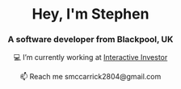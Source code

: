<h1 align="center">Hey, I'm Stephen</h1>
<h3 align="center">A software developer from Blackpool, UK</h3>

<p align="center"> 💻  I’m currently working at <a href="www.ii.co.uk">Interactive Investor</a></p>

<p align="center"> 📫  Reach me smccarrick2804@gmail.com </p>



